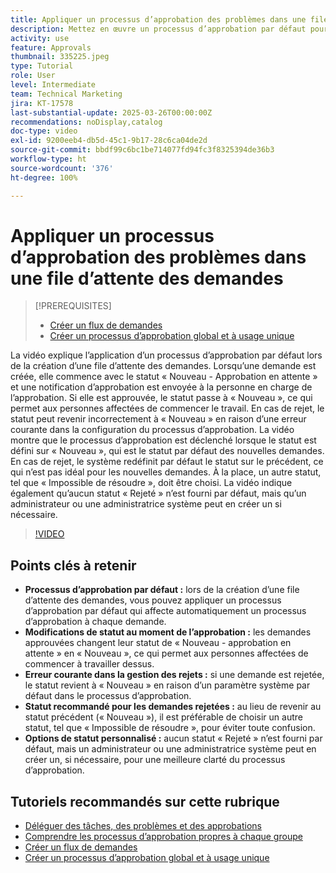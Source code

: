 ```yaml
---
title: Appliquer un processus d’approbation des problèmes dans une file d’attente des demandes
description: Mettez en œuvre un processus d’approbation par défaut pour rationaliser les workflows des demandes, en veillant à ce que les demandes approuvées passent de manière appropriée au statut « Nouveau ». Dissipez la confusion concernant les demandes rejetées en sélectionnant un changement de statut sur « Impossible de résoudre ».
activity: use
feature: Approvals
thumbnail: 335225.jpeg
type: Tutorial
role: User
level: Intermediate
team: Technical Marketing
jira: KT-17578
last-substantial-update: 2025-03-26T00:00:00Z
recommendations: noDisplay,catalog
doc-type: video
exl-id: 9200eeb4-db5d-45c1-9b17-28c6ca04de2d
source-git-commit: bbdf99c6bc1be714077fd94fc3f8325394de36b3
workflow-type: ht
source-wordcount: '376'
ht-degree: 100%

---
```


# Appliquer un processus d’approbation des problèmes dans une file d’attente des demandes

>[!PREREQUISITES]
>
>* [Créer un flux de demandes](https://experienceleague.adobe.com/fr/docs/workfront-learn/tutorials-workfront/manage-work/request-queues/create-a-request-flow)
>* [Créer un processus d’approbation global et à usage unique](https://experienceleague.adobe.com/fr/docs/workfront-learn/tutorials-workfront/manage-work/approval-processes-and-milestone-paths/create-a-single-use-approval-process)


La vidéo explique l’application d’un processus d’approbation par défaut lors de la création d’une file d’attente des demandes. Lorsqu’une demande est créée, elle commence avec le statut « Nouveau - Approbation en attente » et une notification d’approbation est envoyée à la personne en charge de l’approbation. Si elle est approuvée, le statut passe à « Nouveau », ce qui permet aux personnes affectées de commencer le travail. En cas de rejet, le statut peut revenir incorrectement à « Nouveau » en raison d’une erreur courante dans la configuration du processus d’approbation. 
La vidéo montre que le processus d’approbation est déclenché lorsque le statut est défini sur « Nouveau », qui est le statut par défaut des nouvelles demandes. En cas de rejet, le système redéfinit par défaut le statut sur le précédent, ce qui n’est pas idéal pour les nouvelles demandes. À la place, un autre statut, tel que « Impossible de résoudre », doit être choisi. La vidéo indique également qu’aucun statut « Rejeté » n’est fourni par défaut, mais qu’un administrateur ou une administratrice système peut en créer un si nécessaire.

>[!VIDEO](https://video.tv.adobe.com/v/3455026/?quality=12&learn=on&enablevpops=1&captions=fre_fr)

## Points clés à retenir

* **Processus d’approbation par défaut :** lors de la création d’une file d’attente des demandes, vous pouvez appliquer un processus d’approbation par défaut qui affecte automatiquement un processus d’approbation à chaque demande.
* **Modifications de statut au moment de l’approbation :** les demandes approuvées changent leur statut de « Nouveau - approbation en attente » en « Nouveau », ce qui permet aux personnes affectées de commencer à travailler dessus.
* **Erreur courante dans la gestion des rejets :** si une demande est rejetée, le statut revient à « Nouveau » en raison d’un paramètre système par défaut dans le processus d’approbation.
* **Statut recommandé pour les demandes rejetées :** au lieu de revenir au statut précédent (« Nouveau »), il est préférable de choisir un autre statut, tel que « Impossible de résoudre », pour éviter toute confusion.
* **Options de statut personnalisé :** aucun statut « Rejeté » n’est fourni par défaut, mais un administrateur ou une administratrice système peut en créer un, si nécessaire, pour une meilleure clarté du processus d’approbation.


## Tutoriels recommandés sur cette rubrique

* [Déléguer des tâches, des problèmes et des approbations](/help/manage-work/approval-processes-and-milestone-paths/delegate-approvals.md)
* [Comprendre les processus d’approbation propres à chaque groupe](/help/administration-and-setup/approval-processes-and-milestone-paths/group-specific-approval-processes.md)
* [Créer un flux de demandes](/help/manage-work/request-queues/create-a-request-flow.md)
* [Créer un processus d’approbation global et à usage unique](https://experienceleague.adobe.com/fr/docs/workfront-learn/tutorials-workfront/manage-work/approval-processes-and-milestone-paths/create-a-single-use-approval-process)
